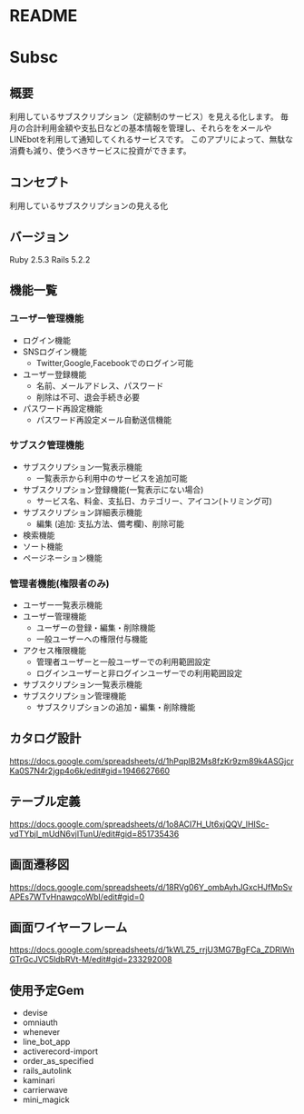 # README

# Subsc

## 概要
利用しているサブスクリプション（定額制のサービス）を見える化します。
毎月の合計利用金額や支払日などの基本情報を管理し、それらををメールやLINEbotを利用して通知してくれるサービスです。
このアプリによって、無駄な消費も減り、使うべきサービスに投資ができます。

## コンセプト
利用しているサブスクリプションの見える化

## バージョン
Ruby 2.5.3 Rails 5.2.2

## 機能一覧
### ユーザー管理機能
- ログイン機能
- SNSログイン機能
  - Twitter,Google,Facebookでのログイン可能
- ユーザー登録機能
  - 名前、メールアドレス、パスワード
  - 削除は不可、退会手続き必要
- パスワード再設定機能
  - パスワード再設定メール自動送信機能

### サブスク管理機能
- サブスクリプション一覧表示機能
  - 一覧表示から利用中のサービスを追加可能
- サブスクリプション登録機能(一覧表示にない場合)
  - サービス名、料金、支払日、カテゴリー、アイコン(トリミング可)
- サブスクリプション詳細表示機能
  - 編集 (追加: 支払方法、備考欄)、削除可能
- 検索機能
- ソート機能
- ページネーション機能

### 管理者機能(権限者のみ)
- ユーザー一覧表示機能
- ユーザー管理機能
  - ユーザーの登録・編集・削除機能
  - 一般ユーザーへの権限付与機能
- アクセス権限機能
  - 管理者ユーザーと一般ユーザーでの利用範囲設定
  - ログインユーザーと非ログインユーザーでの利用範囲設定 
- サブスクリプション一覧表示機能
- サブスクリプション管理機能
  - サブスクリプションの追加・編集・削除機能

## カタログ設計
https://docs.google.com/spreadsheets/d/1hPqpIB2Ms8fzKr9zm89k4ASGjcrKa0S7N4r2jgp4o6k/edit#gid=1946627660

## テーブル定義
https://docs.google.com/spreadsheets/d/1o8ACI7H_Ut6xjQQV_lHISc-vdTYbjl_mUdN6vjlTunU/edit#gid=851735436

## 画面遷移図
https://docs.google.com/spreadsheets/d/18RVg06Y_ombAyhJGxcHJfMpSvAPEs7WTvHnawqcoWbI/edit#gid=0

## 画面ワイヤーフレーム
https://docs.google.com/spreadsheets/d/1kWLZ5_rrjU3MG7BgFCa_ZDRlWnGTrGcJVC5ldbRVt-M/edit#gid=233292008

## 使用予定Gem
- devise
- omniauth
- whenever
- line_bot_app
- activerecord-import
- order_as_specified
- rails_autolink
- kaminari
- carrierwave
- mini_magick